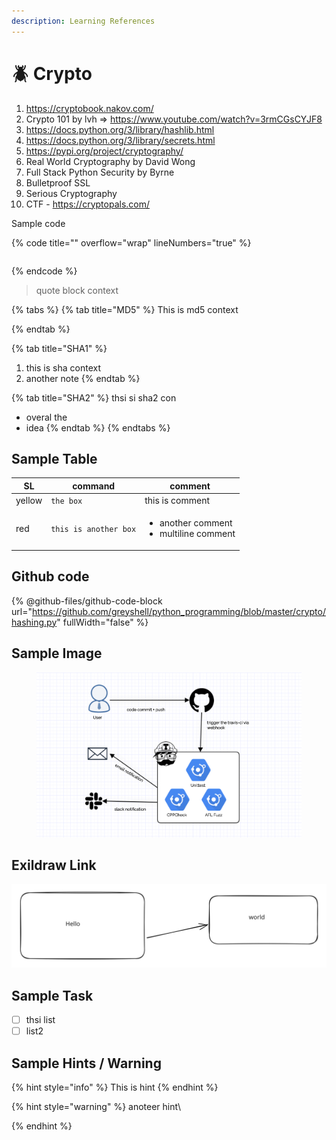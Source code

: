 ```yaml
---
description: Learning References
---
```


# 🪲 Crypto

1. https://cryptobook.nakov.com/
2. Crypto 101 by lvh => https://www.youtube.com/watch?v=3rmCGsCYJF8
3. https://docs.python.org/3/library/hashlib.html
4. https://docs.python.org/3/library/secrets.html
5. https://pypi.org/project/cryptography/
6. Real World Cryptography by David Wong
7. Full Stack Python Security by Byrne
8. Bulletproof SSL
9. Serious Cryptography
10. CTF - https://cryptopals.com/

Sample code

{% code title="" overflow="wrap" lineNumbers="true" %}
```python
```
{% endcode %}

> quote block context





{% tabs %}
{% tab title="MD5" %}
This is md5 context


{% endtab %}

{% tab title="SHA1" %}
1. this is sha context
2. another note
{% endtab %}

{% tab title="SHA2" %}
thsi si sha2 con

* overal the&#x20;
* idea&#x20;
{% endtab %}
{% endtabs %}

## Sample Table&#x20;

| SL     | command               | comment                                                     |
| ------ | --------------------- | ----------------------------------------------------------- |
| yellow | `the box`             | this is comment                                             |
| red    | `this is another box` | <ul><li>another comment</li><li>multiline comment</li></ul> |

## Github code

{% @github-files/github-code-block url="https://github.com/greyshell/python_programming/blob/master/crypto/hashing.py" fullWidth="false" %}

## Sample Image

<figure><img src="https://raw.githubusercontent.com/greyshell/libO2/main/.assets/libO2_ci.png" alt="Image sample"><figcaption></figcaption></figure>



## Exildraw Link

<img src=".gitbook/assets/file.excalidraw.svg" alt="" class="gitbook-drawing">

## Sample Task

* [ ] thsi list
* [ ] list2

## Sample Hints / Warning&#x20;

{% hint style="info" %}
This is hint
{% endhint %}

{% hint style="warning" %}
anoteer hint\

{% endhint %}
